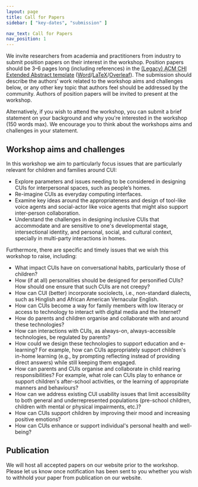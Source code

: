 ```yaml
---
layout: page
title: Call for Papers
sidebar: [ "key-dates", "submission" ]

nav_text: Call for Papers
nav_position: 1
---
```


We invite researchers from academia and practitioners from industry to submit position papers on their interest in the workshop. Position papers should be 3–6 pages long (including references) in the <a href="https://chi2020.acm.org/authors/chi-proceedings-format/#EAF" title="The Legacy CM CHI Extended Abstracts format">(Legacy) ACM CHI Extended Abstract template</a> (<a href="https://chi2020.acm.org/sigchi-chi20-sample-ea" title="Download the Word version of the CHI Extended Abstracts template">Word</a>/<a href="https://chi2020.acm.org/extended-abstract-source/" title="Download the LaTeX version of the CHI Extended Abstracts template">LaTeX</a>/<a href="https://www.overleaf.com/latex/templates/chi2020-extended-abstract/hvnyhtvgqhwc" title="Start an Overleaf project with the CHI Extended Abstracts template">Overleaf</a>). The submission should describe the authors’ work related to the workshop aims and challenges below, or any other key topic that authors feel should be addressed by the community. Authors of position papers will be invited to present at the workshop.

Alternatively, if you wish to attend the workshop, you can submit a brief statement on your background and why you're interested in the workshop (150 words max). We encourage you to think about the workshops aims and challenges in your statement.

## Workshop aims and challenges

In this workshop we aim to particularly focus issues that are particularly relevant for children and families around CUI:

* Explore parameters and issues needing to be considered in designing CUIs for interpersonal spaces, such as people’s homes.
* Re-imagine CUIs as everyday computing interfaces.
* Examine key ideas around the appropriateness and design of tool-like voice agents and social-actor like voice agents that might also support inter-person collaboration.
* Understand the challenges in designing inclusive CUIs that accommodate and are sensitive to one's developmental stage, intersectional identity, and personal, social, and cultural context, specially in multi-party interactions in homes.

Furthermore, there are specific and timely issues that we wish this workshop to raise, including:

* What impact CUIs have on conversational habits, particularly those of children? 
* How (if at all) personalities should be designed for personified CUIs? How should one ensure that such CUIs are not creepy? 
* How can CUI (better) incorporate sociolects, i.e., non-standard dialects, such as Hinglish and African American Vernacular English.
* How can CUIs become a way for family members with low literacy or access to technology to interact with digital media and the Internet?
* How do parents and children organise and collaborate with and around these technologies?    
* How can interactions with CUIs, as always-on, always-accessible technologies, be regulated by parents?
* How could we design these technologies to support education and e-learning? For example, how can CUIs appropriately support children's in-home learning (e.g., by prompting reflecting instead of providing direct answers) while still keeping them engaged.
* How can parents and CUIs organise and collaborate in child rearing responsibilities? For example, what role can CUIs play to enhance or support children's after-school activities, or the learning of appropriate manners and behaviours? 
* How can we address existing CUI usability issues that limit accessibility to both general and underrepresented populations (pre-school children, children with mental or physical impairments, etc.)?
* How can CUIs support children by improving their mood and increasing positive emotions?
* How can CUIs enhance or support individual's personal health and well-being?
 
## Publication
 
We will host all accepted papers on our website prior to the workshop. Please let us know once notification has been sent to you whether you wish to withhold your paper from publication on our website. 
